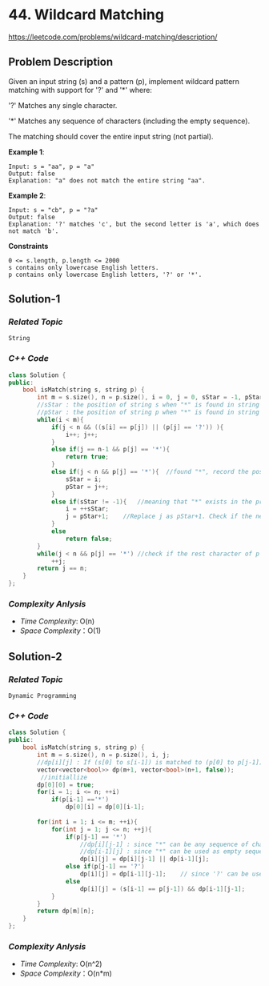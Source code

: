 # 44. Wildcard Matching

https://leetcode.com/problems/wildcard-matching/description/

## Problem Description

Given an input string (s) and a pattern (p), implement wildcard pattern matching with support for '?' and '*' where:

'?' Matches any single character.

'*' Matches any sequence of characters (including the empty sequence).

The matching should cover the entire input string (not partial).


**Example 1**:
```
Input: s = "aa", p = "a"
Output: false
Explanation: "a" does not match the entire string "aa".
```
**Example 2**:
```
Input: s = "cb", p = "?a"
Output: false
Explanation: '?' matches 'c', but the second letter is 'a', which does not match 'b'.
```

**Constraints**
```
0 <= s.length, p.length <= 2000
s contains only lowercase English letters.
p contains only lowercase English letters, '?' or '*'.
```

## Solution-1

### _Related Topic_
    String

### _C++ Code_
```cpp
class Solution {
public:
    bool isMatch(string s, string p) {
        int m = s.size(), n = p.size(), i = 0, j = 0, sStar = -1, pStar = -1;
        //sStar : the position of string s when "*" is found in string p
        //pStar : the position of string p when "*" is found in string p
        while(i < m){
            if(j < n && ((s[i] == p[j]) || (p[j] == '?')) ){
                i++; j++;
            }
            else if(j == n-1 && p[j] == '*'){
                return true;
            }
            else if(j < n && p[j] == '*'){  //found "*", record the position of "*"
                sStar = i;
                pStar = j++;
            }
            else if(sStar != -1){   //meaning that "*" exists in the previous string.
                i = ++sStar;        
                j = pStar+1;    //Replace j as pStar+1. Check if the next character of '*' of p can be matched to s
            }
            else
                return false;
        }
        while(j < n && p[j] == '*') //check if the rest character of p are all "*"
            ++j;
        return j == n;
    }
};
```

### _Complexity Anlysis_
- _Time Complexity_: O(n)
- _Space Complexity_：O(1)

## Solution-2

### _Related Topic_
    Dynamic Programming

### _C++ Code_
```cpp
class Solution {
public:
    bool isMatch(string s, string p) {
        int m = s.size(), n = p.size(), i, j;
        //dp[i][j] : If (s[0] to s[i-1]) is matched to (p[0] to p[j-1])
        vector<vector<bool>> dp(m+1, vector<bool>(n+1, false));
         //initiallize
        dp[0][0] = true;
        for(i = 1; i <= n; ++i)
            if(p[i-1] =='*')
                dp[0][i] = dp[0][i-1]; 
        
        for(int i = 1; i <= m; ++i){
            for(int j = 1; j <= n; ++j){
                if(p[j-1] == '*')
                    //dp[i][j-1] : since "*" can be any sequence of characters
                    //dp[i-1][j] : since "*" can be used as empty sequence
                    dp[i][j] = dp[i][j-1] || dp[i-1][j];
                else if(p[j-1] == '?')
                    dp[i][j] = dp[i-1][j-1];    // since '?' can be used as any single character.
                else
                    dp[i][j] = (s[i-1] == p[j-1]) && dp[i-1][j-1];
            }
        }
        return dp[m][n];
    }
};
```

### _Complexity Anlysis_
- _Time Complexity_: O(n^2)
- _Space Complexity_：O(n*m)
